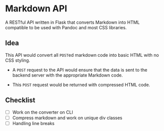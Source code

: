 # Markdown API
A RESTful API written in Flask that converts Markdown into HTML compatible to be used with Pandoc and most CSS libraries.

## Idea
This API would convert all `POST`ed markdown code into basic HTML with no CSS styling. 

- A `POST` request to the API would ensure that the data is sent to the backend server with the appropriate Markdown code. 

- This `POST` request would be returned with compressed HTML code.

## Checklist

- [ ] Work on the converter on CLI
- [ ] Compress markdown and work on unique div classes
- [ ] Handling line breaks
